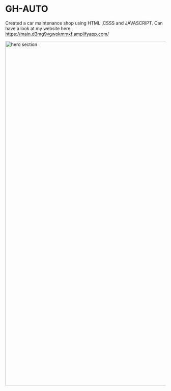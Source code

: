 # GH-AUTO
Created a car maintenance shop using HTML ,CSSS and JAVASCRIPT. 
Can have a look at my website here:   https://main.d3mg9vgwokmmxf.amplifyapp.com/


<img width="1080" alt="hero section" src="https://github.com/Ados1/GH-AUTO/assets/109514773/df7b5b77-6505-4194-a7d2-c2be4cd97470">

